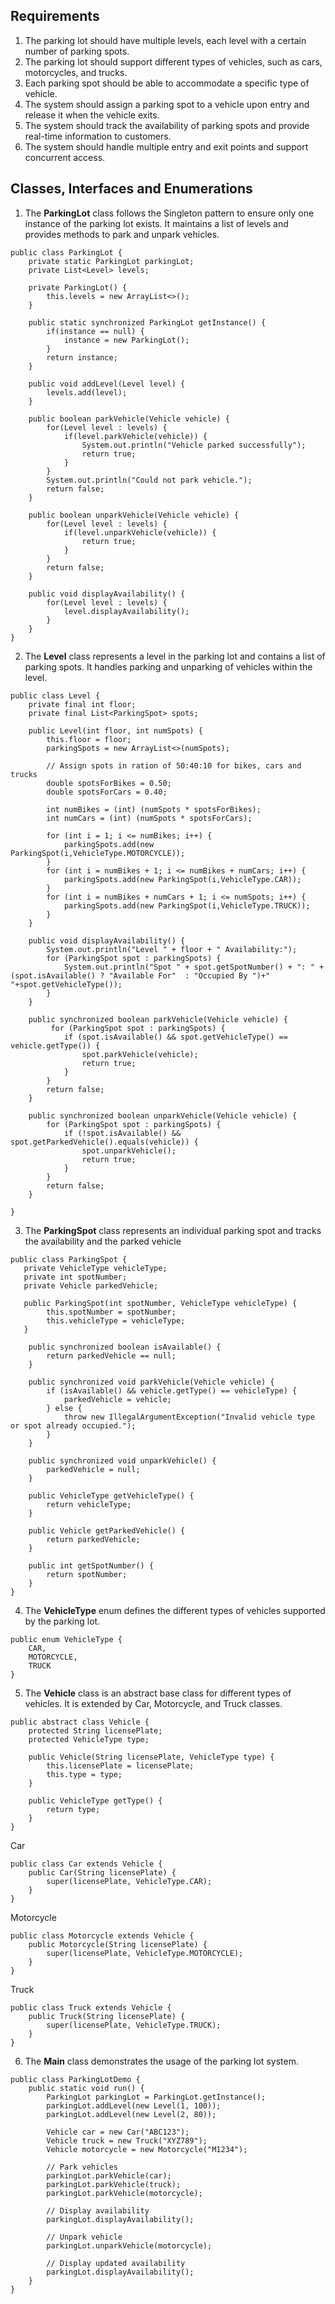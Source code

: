 
## Requirements

1. The parking lot should have multiple levels, each level with a certain number of parking spots.
2. The parking lot should support different types of vehicles, such as cars, motorcycles, and trucks.
3. Each parking spot should be able to accommodate a specific type of vehicle.
4. The system should assign a parking spot to a vehicle upon entry and release it when the vehicle exits.
5. The system should track the availability of parking spots and provide real-time information to customers.
6. The system should handle multiple entry and exit points and support concurrent access.

## Classes, Interfaces and Enumerations

1. The **ParkingLot** class follows the Singleton pattern to ensure only one instance of the parking lot exists. It maintains a list of levels and provides methods to park and unpark vehicles.

```
public class ParkingLot {
	private static ParkingLot parkingLot;
	private List<Level> levels;
	
	private ParkingLot() {
		this.levels = new ArrayList<>();
	}

	public static synchronized ParkingLot getInstance() {
		if(instance == null) {
			instance = new ParkingLot();
		}
		return instance;
	}

	public void addLevel(Level level) {
		levels.add(level);
	}

	public boolean parkVehicle(Vehicle vehicle) {
		for(Level level : levels) {
			if(level.parkVehicle(vehicle)) {
				System.out.println("Vehicle parked successfully");
				return true;
			}
		}
		System.out.println("Could not park vehicle.");
		return false;
	}

	public boolean unparkVehicle(Vehicle vehicle) {
		for(Level level : levels) {
			if(level.unparkVehicle(vehicle)) {
				return true;
			}
		}
		return false;
	}

	public void displayAvailability() {
		for(Level level : levels) {
			level.displayAvailability();
		}
	}
}
```

2. The **Level** class represents a level in the parking lot and contains a list of parking spots. It handles parking and unparking of vehicles within the level.

```
public class Level {
	private final int floor;
	private final List<ParkingSpot> spots;

	public Level(int floor, int numSpots) {
		this.floor = floor;
	    parkingSpots = new ArrayList<>(numSpots);
	    
		// Assign spots in ration of 50:40:10 for bikes, cars and trucks
        double spotsForBikes = 0.50;
        double spotsForCars = 0.40;

        int numBikes = (int) (numSpots * spotsForBikes);
        int numCars = (int) (numSpots * spotsForCars);

        for (int i = 1; i <= numBikes; i++) {
            parkingSpots.add(new ParkingSpot(i,VehicleType.MOTORCYCLE));
        }
        for (int i = numBikes + 1; i <= numBikes + numCars; i++) {
            parkingSpots.add(new ParkingSpot(i,VehicleType.CAR));
        }
        for (int i = numBikes + numCars + 1; i <= numSpots; i++) {
            parkingSpots.add(new ParkingSpot(i,VehicleType.TRUCK));
        }
	}

	public void displayAvailability() {
		System.out.println("Level " + floor + " Availability:");
        for (ParkingSpot spot : parkingSpots) {
            System.out.println("Spot " + spot.getSpotNumber() + ": " + (spot.isAvailable() ? "Available For"  : "Occupied By ")+" "+spot.getVehicleType());
        }
	}

	public synchronized boolean parkVehicle(Vehicle vehicle) {
		 for (ParkingSpot spot : parkingSpots) {
            if (spot.isAvailable() && spot.getVehicleType() == vehicle.getType()) {
                spot.parkVehicle(vehicle);
                return true;
            }
        }
        return false;
	}

	public synchronized boolean unparkVehicle(Vehicle vehicle) {
		for (ParkingSpot spot : parkingSpots) {
            if (!spot.isAvailable() && spot.getParkedVehicle().equals(vehicle)) {
                spot.unparkVehicle();
                return true;
            }
        }
        return false;
	}

}
```


3. The **ParkingSpot** class represents an individual parking spot and tracks the availability and the parked vehicle

```
public class ParkingSpot {
   private VehicleType vehicleType;
   private int spotNumber;
   private Vehicle parkedVehicle;

   public ParkingSpot(int spotNumber, VehicleType vehicleType) {
        this.spotNumber = spotNumber;
        this.vehicleType = vehicleType;
   }

	public synchronized boolean isAvailable() {
        return parkedVehicle == null;
    }

    public synchronized void parkVehicle(Vehicle vehicle) {
        if (isAvailable() && vehicle.getType() == vehicleType) {
            parkedVehicle = vehicle;
        } else {
            throw new IllegalArgumentException("Invalid vehicle type or spot already occupied.");
        }
    }

    public synchronized void unparkVehicle() {
        parkedVehicle = null;
    }

    public VehicleType getVehicleType() {
        return vehicleType;
    }

    public Vehicle getParkedVehicle() {
        return parkedVehicle;
    }

    public int getSpotNumber() {
        return spotNumber;
    }
}
```

4. The **VehicleType** enum defines the different types of vehicles supported by the parking lot.

```
public enum VehicleType {
    CAR,
    MOTORCYCLE,
    TRUCK
}
```

5. The **Vehicle** class is an abstract base class for different types of vehicles. It is extended by Car, Motorcycle, and Truck classes.

```
public abstract class Vehicle {
    protected String licensePlate;
    protected VehicleType type;

    public Vehicle(String licensePlate, VehicleType type) {
        this.licensePlate = licensePlate;
        this.type = type;
    }

    public VehicleType getType() {
        return type;
    }
}
```

Car

```
public class Car extends Vehicle {
    public Car(String licensePlate) {
        super(licensePlate, VehicleType.CAR);
    }
}
```

Motorcycle

```
public class Motorcycle extends Vehicle {
    public Motorcycle(String licensePlate) {
        super(licensePlate, VehicleType.MOTORCYCLE);
    }
}
```


Truck

```
public class Truck extends Vehicle {
    public Truck(String licensePlate) {
        super(licensePlate, VehicleType.TRUCK);
    }
}
```


6. The **Main** class demonstrates the usage of the parking lot system.

```
public class ParkingLotDemo {
    public static void run() {
        ParkingLot parkingLot = ParkingLot.getInstance();
        parkingLot.addLevel(new Level(1, 100));
        parkingLot.addLevel(new Level(2, 80));

        Vehicle car = new Car("ABC123");
        Vehicle truck = new Truck("XYZ789");
        Vehicle motorcycle = new Motorcycle("M1234");

        // Park vehicles
        parkingLot.parkVehicle(car);
        parkingLot.parkVehicle(truck);
        parkingLot.parkVehicle(motorcycle);

        // Display availability
        parkingLot.displayAvailability();

        // Unpark vehicle
        parkingLot.unparkVehicle(motorcycle);

        // Display updated availability
        parkingLot.displayAvailability();
    }
}
```


